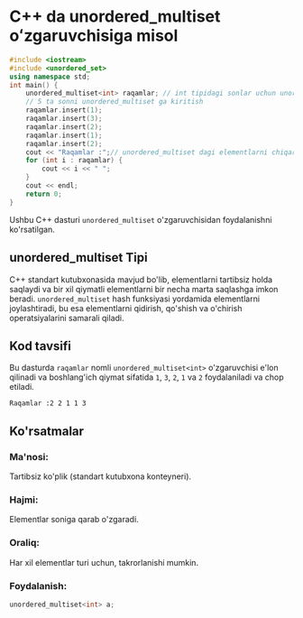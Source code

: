 # C++ da unordered_multiset oʻzgaruvchisiga misol
```cpp
#include <iostream>
#include <unordered_set>
using namespace std;
int main() {
    unordered_multiset<int> raqamlar; // int tipidagi sonlar uchun unordered_multiset yaratish
    // 5 ta sonni unordered_multiset ga kiritish
    raqamlar.insert(1);
    raqamlar.insert(3);
    raqamlar.insert(2);
    raqamlar.insert(1);
    raqamlar.insert(2);
    cout << "Raqamlar :";// unordered_multiset dagi elementlarni chiqarish
    for (int i : raqamlar) {
        cout << i << " ";
    }
    cout << endl;
    return 0;
}
```
Ushbu C++ dasturi `unordered_multiset` o'zgaruvchisidan foydalanishni ko'rsatilgan.
## unordered_multiset Tipi
C++ standart kutubxonasida mavjud bo'lib, elementlarni tartibsiz holda saqlaydi va bir xil qiymatli elementlarni bir necha marta saqlashga imkon beradi. 
`unordered_multiset` hash funksiyasi yordamida elementlarni joylashtiradi, bu esa elementlarni qidirish, qo'shish va o'chirish operatsiyalarini samarali qiladi.
## Kod tavsifi
Bu dasturda `raqamlar` nomli `unordered_multiset<int>` o'zgaruvchisi e'lon qilinadi va boshlang'ich qiymat sifatida `1`, `3`, `2`, `1` va `2` foydalaniladi va chop etiladi.
```console
Raqamlar :2 2 1 1 3
```
## Ko'rsatmalar
### Ma'nosi:
Tartibsiz ko'plik (standart kutubxona konteyneri).
### Hajmi:
Elementlar soniga qarab o'zgaradi.
### Oraliq:
Har xil elementlar turi uchun, takrorlanishi mumkin.
### Foydalanish:
```cpp
unordered_multiset<int> a;
```
